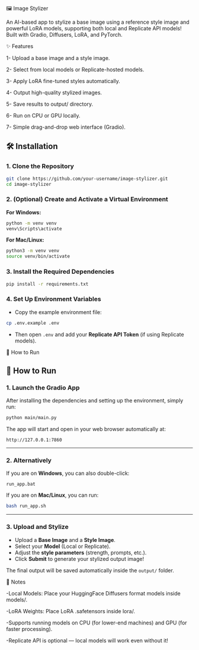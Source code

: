 🖼️ Image Stylizer

An AI-based app to stylize a base image using a reference style image and powerful LoRA models, supporting both local and Replicate API models!
Built with Gradio, Diffusers, LoRA, and PyTorch.


✨ Features

1- Upload a base image and a style image.

2- Select from local models or Replicate-hosted models.

3- Apply LoRA fine-tuned styles automatically.

4- Output high-quality stylized images.

5- Save results to output/ directory.

6- Run on CPU or GPU locally.

7- Simple drag-and-drop web interface (Gradio).



## 🛠️ Installation

### 1. Clone the Repository

```bash
git clone https://github.com/your-username/image-stylizer.git
cd image-stylizer
```

### 2. (Optional) Create and Activate a Virtual Environment

**For Windows:**
```bash
python -m venv venv
venv\Scripts\activate
```

**For Mac/Linux:**
```bash
python3 -m venv venv
source venv/bin/activate
```

### 3. Install the Required Dependencies

```bash
pip install -r requirements.txt
```

### 4. Set Up Environment Variables

- Copy the example environment file:
  
```bash
cp .env.example .env
```
- Then open `.env` and add your **Replicate API Token** (if using Replicate models).

  
🚀 How to Run

## 🚀 How to Run

### 1. Launch the Gradio App

After installing the dependencies and setting up the environment, simply run:

```bash
python main/main.py
```

The app will start and open in your web browser automatically at:

```
http://127.0.0.1:7860
```

---

### 2. Alternatively

If you are on **Windows**, you can also double-click:

```
run_app.bat
```

If you are on **Mac/Linux**, you can run:

```bash
bash run_app.sh
```

---

### 3. Upload and Stylize

- Upload a **Base Image** and a **Style Image**.
- Select your **Model** (Local or Replicate).
- Adjust the **style parameters** (strength, prompts, etc.).
- Click **Submit** to generate your stylized output image!

The final output will be saved automatically inside the `output/` folder.





📌 Notes

-Local Models: Place your HuggingFace Diffusers format models inside models/.

-LoRA Weights: Place LoRA .safetensors inside lora/.

-Supports running models on CPU (for lower-end machines) and GPU (for faster processing).

-Replicate API is optional — local models will work even without it!


